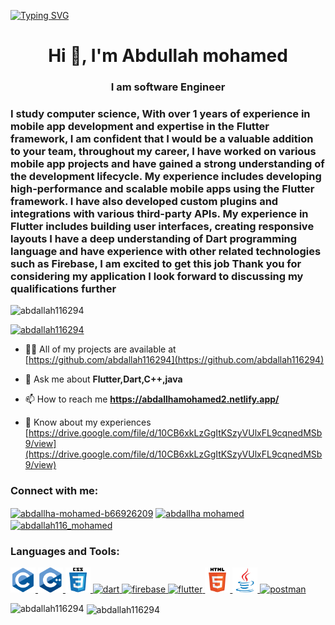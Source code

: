 
[![Typing SVG](https://readme-typing-svg.herokuapp.com?size=50&color=00ADFF&center=true&vCenter=true&width=1000&height=200&lines=log(%22Welcome+To+My+GITHUB%22))](https://git.io/typing-svg)
<h1 align="center">Hi 👋, I'm Abdullah mohamed</h1>
<h3 align="center">I am software Engineer</h3>
<h3>
  I study 
computer science, With over 1
years of experience in mobile app 
development and expertise in the Flutter 
framework, I am confident that I
would be a valuable addition to your 
team, throughout my career, I have 
worked on various mobile app projects 
and have gained a strong
understanding of the development 
lifecycle. My experience includes 
developing high-performance and
scalable mobile apps using the Flutter 
framework. I have also developed custom 
plugins and integrations
with various third-party APIs. My 
experience in Flutter includes building 
user interfaces, creating responsive 
layouts
I have a deep understanding of Dart 
programming language and have
experience with other related 
technologies such as Firebase,
I am excited to get this job
Thank you for considering my application
I look forward to discussing my 
qualifications further
</h3>


<p align="left"> <img src="https://komarev.com/ghpvc/?username=abdallah116294&label=Profile%20views&color=0e75b6&style=flat" alt="abdallah116294" /> </p>

<p align="left"> <a href="https://github.com/ryo-ma/github-profile-trophy"><img src="https://github-profile-trophy.vercel.app/?username=abdallah116294" alt="abdallah116294" /></a> </p>

- 👨‍💻 All of my projects are available at [https://github.com/abdallah116294](https://github.com/abdallah116294)

- 💬 Ask me about **Flutter,Dart,C++,java**

- 📫 How to reach me **https://abdallhamohamed2.netlify.app/**

- 📄 Know about my experiences [https://drive.google.com/file/d/10CB6xkLzGgItKSzyVUlxFL9cqnedMSb9/view](https://drive.google.com/file/d/10CB6xkLzGgItKSzyVUlxFL9cqnedMSb9/view)

<h3 align="left">Connect with me:</h3>
<p align="left">
<a href="https://linkedin.com/in/abdallha-mohamed-b66926209" target="blank"><img align="center" src="https://raw.githubusercontent.com/rahuldkjain/github-profile-readme-generator/master/src/images/icons/Social/linked-in-alt.svg" alt="abdallha-mohamed-b66926209" height="30" width="40" /></a>
<a href="https://www.facebook.com/profile.php?id=100007919535068" target="blank"><img align="center" src="https://raw.githubusercontent.com/rahuldkjain/github-profile-readme-generator/master/src/images/icons/Social/facebook.svg" alt="abdallha mohamed" height="30" width="40" /></a>
<a href="https://instagram.com/abdallah116_mohamed" target="blank"><img align="center" src="https://raw.githubusercontent.com/rahuldkjain/github-profile-readme-generator/master/src/images/icons/Social/instagram.svg" alt="abdallah116_mohamed" height="30" width="40" /></a>
</p>

<h3 align="left">Languages and Tools:</h3>
<p align="left"> <a href="https://www.cprogramming.com/" target="_blank" rel="noreferrer"> <img src="https://raw.githubusercontent.com/devicons/devicon/master/icons/c/c-original.svg" alt="c" width="40" height="40"/> </a> <a href="https://www.w3schools.com/cpp/" target="_blank" rel="noreferrer"> <img src="https://raw.githubusercontent.com/devicons/devicon/master/icons/cplusplus/cplusplus-original.svg" alt="cplusplus" width="40" height="40"/> </a> <a href="https://www.w3schools.com/css/" target="_blank" rel="noreferrer"> <img src="https://raw.githubusercontent.com/devicons/devicon/master/icons/css3/css3-original-wordmark.svg" alt="css3" width="40" height="40"/> </a> <a href="https://dart.dev" target="_blank" rel="noreferrer"> <img src="https://www.vectorlogo.zone/logos/dartlang/dartlang-icon.svg" alt="dart" width="40" height="40"/> </a> <a href="https://firebase.google.com/" target="_blank" rel="noreferrer"> <img src="https://www.vectorlogo.zone/logos/firebase/firebase-icon.svg" alt="firebase" width="40" height="40"/> </a> <a href="https://flutter.dev" target="_blank" rel="noreferrer"> <img src="https://www.vectorlogo.zone/logos/flutterio/flutterio-icon.svg" alt="flutter" width="40" height="40"/> </a> <a href="https://www.w3.org/html/" target="_blank" rel="noreferrer"> <img src="https://raw.githubusercontent.com/devicons/devicon/master/icons/html5/html5-original-wordmark.svg" alt="html5" width="40" height="40"/> </a> <a href="https://www.java.com" target="_blank" rel="noreferrer"> <img src="https://raw.githubusercontent.com/devicons/devicon/master/icons/java/java-original.svg" alt="java" width="40" height="40"/> </a> <a href="https://postman.com" target="_blank" rel="noreferrer"> <img src="https://www.vectorlogo.zone/logos/getpostman/getpostman-icon.svg" alt="postman" width="40" height="40"/> </a> </p>

<p><img align="left" src="https://github-readme-stats.vercel.app/api/top-langs?username=abdallah116294&show_icons=true&locale=en&layout=compact" alt="abdallah116294" /></p>

<p>&nbsp;<img align="center" src="https://github-readme-stats.vercel.app/api?username=abdallah116294&show_icons=true&locale=en" alt="abdallah116294" /></p>
